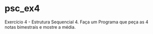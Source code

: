 # psc_ex4
Exercício 4 - Estrutura Sequencial
4. Faça um Programa que peça as 4 notas bimestrais e mostre a média.
